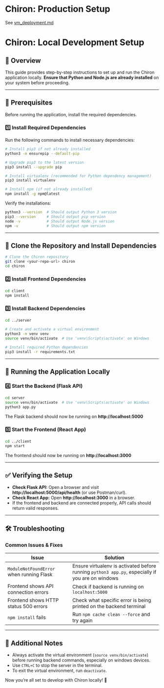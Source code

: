 # **Chiron: Production Setup**
See [vm_deployment.md](vm_deployment.md)

# **Chiron: Local Development Setup**

## **🚀 Overview**
This guide provides step-by-step instructions to set up and run the Chiron application locally. **Ensure that Python and Node.js are already installed** on your system before proceeding.

---

## **📌 Prerequisites**
Before running the application, install the required dependencies.

### **1️⃣ Install Required Dependencies**
Run the following commands to install necessary dependencies:

```bash
# Install pip3 if not already installed
python3 -m ensurepip --default-pip

# Upgrade pip3 to the latest version
pip3 install --upgrade pip

# Install virtualenv (recommended for Python dependency management)
pip3 install virtualenv

# Install npm (if not already installed)
npm install -g npm@latest
```

Verify the installations:
```bash
python3 --version  # Should output Python 3 version
pip3 --version     # Should output pip version
node -v            # Should output Node.js version
npm -v             # Should output npm version
```

---

## **📂 Clone the Repository and Install Dependencies**

```bash
# Clone the Chiron repository
git clone <your-repo-url> chiron
cd chiron
```

### **2️⃣ Install Frontend Dependencies**
```bash
cd client
npm install
```

### **3️⃣ Install Backend Dependencies**
```bash
cd ../server

# Create and activate a virtual environment
python3 -m venv venv
source venv/bin/activate  # Use 'venv\Scripts\activate' on Windows

# Install required Python dependencies
pip3 install -r requirements.txt
```

---

## **🚀 Running the Application Locally**

### **4️⃣ Start the Backend (Flask API)**
```bash
cd server
source venv/bin/activate  # Use 'venv\Scripts\activate' on Windows
python3 app.py
```
The Flask backend should now be running on **http://localhost:5000**

### **5️⃣ Start the Frontend (React App)**
```bash
cd ../client
npm start
```
The frontend should now be running on **http://localhost:3000**

---

## **✅ Verifying the Setup**
- **Check Flask API:** Open a browser and visit **http://localhost:5000/api/health** (or use Postman/curl).
- **Check React App:** Open **http://localhost:3000** in a browser.
- If the frontend and backend are connected properly, API calls should return valid responses.

---

## **🛠 Troubleshooting**
### **Common Issues & Fixes**
| Issue | Solution |
|--------|----------|
| `ModuleNotFoundError` when running Flask | Ensure virtualenv is activated before running `python3 app.py`, especially if you are on windows |
| Frontend shows API connection errors | Check if backend is running on `localhost:5000` |
| Frontend shows HTTP status 500 errors | Check what specific error is being printed on the backend terminal |
| `npm install` fails | Run `npm cache clean --force` and try again |

---

## **🎯 Additional Notes**
- Always activate the virtual environment (`source venv/bin/activate`) before running backend commands, especially on windows devices.
- Use `CTRL+C` to stop the server in the terminal.
- To exit the virtual environment, run `deactivate`.

Now you’re all set to develop with Chiron locally! 🚀
